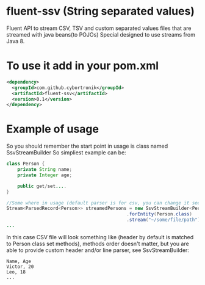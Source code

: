 # fluent-ssv (String separated values)
Fluent API to stream CSV, TSV and custom separated values files that are streamed with java beans(to POJOs)
Special designed to use streams from Java 8.

# To use it add in your pom.xml
```xml
<dependency>
  <groupId>com.github.cybortronik</groupId>
  <artifactId>fluent-ssv</artifactId>
  <version>0.1</version>
</dependency>
```

# Example of usage
So you should remember the start point in usage is class named SsvStreamBuilder
So simpliest example can be:
```java
class Person {
    private String name;
    private Integer age;

    public get/set....
}

//Some where in usage (default parser is for csv, you can change it see at SsvStreamBuilder methods)
Stream<ParsedRecord<Person>> streamedPersons = new SsvStreamBuilder<Person>()
                                            .forEntity(Person.class)
                                            .stream("~/some/file/path");
...
```
In this case CSV file will look something like (header by default is matched to Person class set methods),
methods order doesn't matter, but you are able to provide custom header and/or line parser, see SsvStreamBuilder:

```
Name, Age
Victor, 20
Leo, 18
...

```